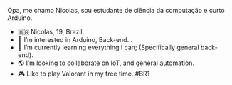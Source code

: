 Opa, me chamo Nicolas, sou estudante de ciência da computação e curto Arduíno.

- 🇧🇷 Nicolas, 19, Brazil.
- 👀 I’m interested in Arduino, Back-end...
- 🌱 I’m currently learning everything I can; (Specifically general back-end).
- 🌎 I’m looking to collaborate on IoT, and general automation. 
- 🎮 Like to play Valorant in my free time. #BR1
